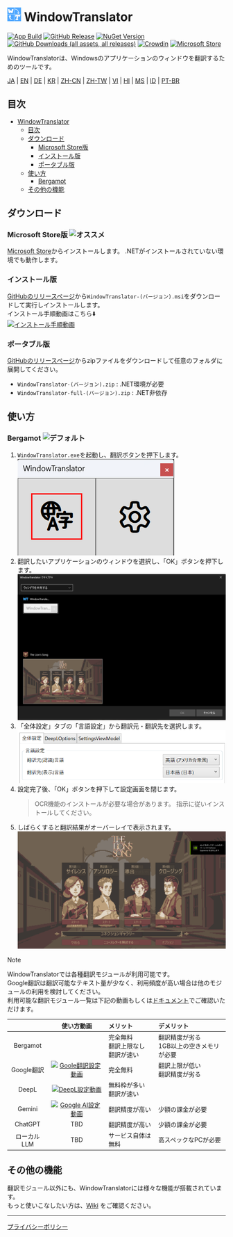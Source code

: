 # <img src="images/wt.png" width="32" > WindowTranslator

[![App Build](https://github.com/Freeesia/WindowTranslator/actions/workflows/dotnet-desktop.yml/badge.svg)](https://github.com/Freeesia/WindowTranslator/actions/workflows/dotnet-desktop.yml)
[![GitHub Release](https://img.shields.io/github/v/release/Freeesia/WindowTranslator)](https://github.com/Freeesia/WindowTranslator/releases/latest)
[![NuGet Version](https://img.shields.io/nuget/v/WindowTranslator.Abstractions)](https://www.nuget.org/packages/WindowTranslator.Abstractions)
[![GitHub Downloads (all assets, all releases)](https://img.shields.io/github/downloads/Freeesia/WindowTranslator/total)](https://github.com/Freeesia/WindowTranslator/releases/latest)
[![Crowdin](https://badges.crowdin.net/windowtranslator/localized.svg)](https://crowdin.com/project/windowtranslator)
[![Microsoft Store](https://get.microsoft.com/images/ja%20dark.svg)](https://apps.microsoft.com/detail/9pjd2fdzqxm3?referrer=appbadge&mode=direct)

WindowTranslatorは、Windowsのアプリケーションのウィンドウを翻訳するためのツールです。

[JA](README.md) | [EN](./README.en.md) | [DE](./README.de.md) | [KR](./README.kr.md) | [ZH-CN](./README.zh-cn.md) | [ZH-TW](./README.zh-tw.md) | [VI](./README.vi.md) | [HI](./README.hi.md) | [MS](./README.ms.md) | [ID](./README.id.md) | [PT-BR](./README.pt-BR.md)

## 目次
- [ WindowTranslator](#-windowtranslator)
  - [目次](#目次)
  - [ダウンロード](#ダウンロード)
    - [Microsoft Store版 ](#microsoft-store版-)
    - [インストール版](#インストール版)
    - [ポータブル版](#ポータブル版)
  - [使い方](#使い方)
    - [Bergamot ](#bergamot-)
  - [その他の機能](#その他の機能)

## ダウンロード
### Microsoft Store版 ![オススメ](https://img.shields.io/badge/%E3%82%AA%E3%82%B9%E3%82%B9%E3%83%A1-brightgreen)

[Microsoft Store](https://apps.microsoft.com/detail/9pjd2fdzqxm3?referrer=appbadge&mode=direct)からインストールします。
.NETがインストールされていない環境でも動作します。

### インストール版

[GitHubのリリースページ](https://github.com/Freeesia/WindowTranslator/releases/latest)から`WindowTranslator-(バージョン).msi`をダウンロードして実行しインストールします。  
インストール手順動画はこちら⬇️  
[![インストール手順動画](https://github.com/user-attachments/assets/b5babc02-715b-43bc-ba97-f23078ffd39b)](https://youtu.be/wvcbCLA9chQ?t=7)

### ポータブル版

[GitHubのリリースページ](https://github.com/Freeesia/WindowTranslator/releases/latest)からzipファイルをダウンロードして任意のフォルダに展開してください。  
- `WindowTranslator-(バージョン).zip` : .NET環境が必要  
- `WindowTranslator-full-(バージョン).zip` : .NET非依存

## 使い方

### Bergamot ![デフォルト](https://img.shields.io/badge/デフォルト-brightgreen)

1. `WindowTranslator.exe`を起動し、翻訳ボタンを押下します。  
   ![翻訳ボタン](images/translate.png)
2. 翻訳したいアプリケーションのウィンドウを選択し、「OK」ボタンを押下します。  
   ![ウィンドウ選択](images/select.png)
3. 「全体設定」タブの「言語設定」から翻訳元・翻訳先を選択します。  
   ![言語設定](images/language.png)
4. 設定完了後、「OK」ボタンを押下して設定画面を閉じます。  
   > OCR機能のインストールが必要な場合があります。
   > 指示に従いインストールしてください。
5. しばらくすると翻訳結果がオーバーレイで表示されます。  
   ![翻訳結果](images/result.png)

> [!NOTE]
> WindowTranslatorでは各種翻訳モジュールが利用可能です。  
> Google翻訳は翻訳可能なテキスト量が少なく、利用頻度が高い場合は他のモジュールの利用を検討してください。  
> 利用可能な翻訳モジュール一覧は下記の動画もしくは[ドキュメント](https://wt.studiofreesia.com/TranslateModule)でご確認いただけます。
> 
> |                |                                                              使い方動画                                                               | メリット                    | デメリット                        |
> | :------------: | :-----------------------------------------------------------------------------------------------------------------------------------: | :-------------------------- | :-------------------------------- |
> |   Bergamot     | | 完全無料<br/>翻訳上限なし<br/>翻訳が速い | 翻訳精度が劣る<br/>1GB以上の空きメモリが必要 |
> |   Google翻訳   | [![Goole翻訳設定動画](https://github.com/user-attachments/assets/bbf45370-0387-47e1-b690-3183f37e06d2)](https://youtu.be/83A8T890N5M)  | 完全無料 | 翻訳上限が低い<br/>翻訳精度が劣る |
> |     DeepL      |   [![DeepL設定動画](https://github.com/user-attachments/assets/4abd512f-cff9-45a8-852b-722641458f0b)](https://youtu.be/D7Yb6rIVPI0)   | 無料枠が多い<br/>翻訳が速い | |
> |     Gemini     | [![Google AI設定動画](https://github.com/user-attachments/assets/9d3a91ab-f1aa-4079-be68-622212ab1b68)](https://youtu.be/Oht0z03M91I) | 翻訳精度が高い | 少額の課金が必要 |
> |    ChatGPT     | TBD | 翻訳精度が高い | 少額の課金が必要 |
> |  ローカルLLM   | TBD | サービス自体は無料 | 高スペックなPCが必要 |

## その他の機能

翻訳モジュール以外にも、WindowTranslatorには様々な機能が搭載されています。  
もっと使いこなしたい方は、[Wiki](https://github.com/Freeesia/WindowTranslator/wiki) をご確認ください。

---
[プライバシーポリシー](PrivacyPolicy.md)
